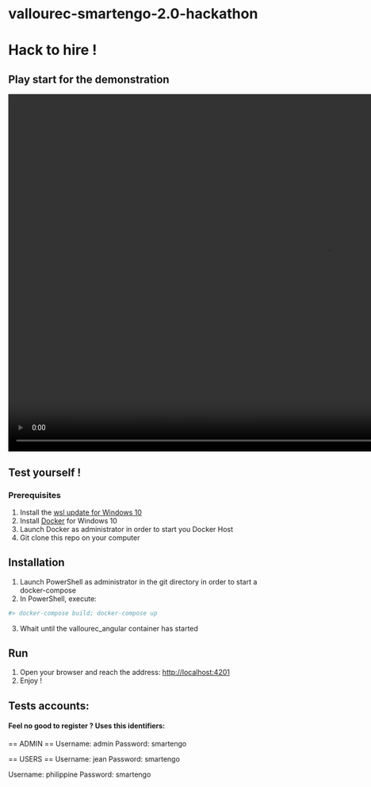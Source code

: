 # vallourec-smartengo-2.0-hackathon

# Hack to hire !

## Play start for the demonstration
<video controls="" width="1280" height="720" autoplay="autoplay" name="media"><source src="https://ww2.eudonet.com/XRM/at?tok=0A7444D5&amp;cs=wjJhQNTL6fIVSSnSLcuC7o4IIopowRQrDHYON3RL9IZWp7UQyQDdFkojoT1ArDo8&amp;p=7HihDz4DiLy7T7duQQaszMM_Gq7YI6t17LNu5-lSFOO1_GaNZ91qXGA8cIZAh_IdO6AtepQy-4w%3d" type="video/mp4"></video>


## Test yourself !
### Prerequisites
1. Install the [wsl update for Windows 10](https://wslstorestorage.blob.core.windows.net/wslblob/wsl_update_x64.msi)
2. Install [Docker](https://docs.docker.com/desktop/windows/install/) for Windows 10
3. Launch Docker as administrator in order to start you Docker Host
4. Git clone this repo on your computer

## Installation
1. Launch PowerShell as administrator in the git directory in order to start a docker-compose
2. In PowerShell, execute:
```powershell
#> docker-compose build; docker-compose up
```
3. Whait until the vallourec_angular container has started

## Run
1. Open your browser and reach the address: [http://localhost:4201](http://localhost:4201)
2. Enjoy !

## Tests accounts:
#### Feel no good to register ? Uses this identifiers:
== ADMIN ==
Username: admin
Password: smartengo


== USERS ==
Username: jean
Password: smartengo

Username: philippine
Password: smartengo
